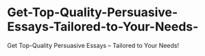 # Get-Top-Quality-Persuasive-Essays-Tailored-to-Your-Needs-
Get Top-Quality Persuasive Essays – Tailored to Your Needs!
